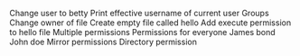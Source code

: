 Change user to betty
Print effective username of current user
Groups
Change owner  of file
Create empty file called hello
Add execute permission to hello file
Multiple permissions
Permissions for everyone
James bond
John doe
Mirror permissions
Directory permission
